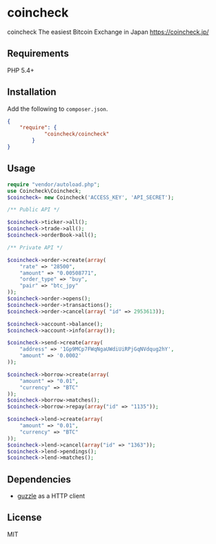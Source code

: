 # coincheck 

coincheck
The easiest Bitcoin Exchange in Japan
https://coincheck.jp/


## Requirements

PHP 5.4+

## Installation

Add the following to `composer.json`.

```json
{
    "require": {
            "coincheck/coincheck"
        }
}
```

## Usage

```php
require "vendor/autoload.php";
use Coincheck\Coincheck;
$coincheck= new Coincheck('ACCESS_KEY', 'API_SECRET');

/** Public API */

$coincheck->ticker->all();
$coincheck->trade->all();
$coincheck->orderBook->all();

/** Private API */

$coincheck->order->create(array(
    "rate" => "28500",
    "amount" => "0.00508771",
    "order_type" => "buy",
    "pair" => "btc_jpy"
));
$coincheck->order->opens();
$coincheck->order->transactions();
$coincheck->order->cancel(array( "id" => 2953613));

$coincheck->account->balance();
$coincheck->account->info(array());

$coincheck->send->create(array(
    "address" => '1Gp9MCp7FWqNgaUWdiUiRPjGqNVdqug2hY',
    "amount" => '0.0002'
));

$coincheck->borrow->create(array(
    "amount" => "0.01",
    "currency" => "BTC"
));
$coincheck->borrow->matches();
$coincheck->borrow->repay(array("id" => "1135"));

$coincheck->lend->create(array(
    "amount" => "0.01",
    "currency" => "BTC"
));
$coincheck->lend->cancel(array("id" => "1363"));
$coincheck->lend->pendings();
$coincheck->lend->matches();

```


## Dependencies

* [guzzle](http://docs.guzzlephp.org/en/latest/) as a HTTP client

## License
MIT

